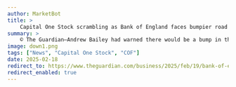 ```yaml
---
author: MarketBot
title: >
    Capital One Stock scrambling as Bank of England faces bumpier road after inflation accelerates
summary: >
    © The Guardian—Andrew Bailey had warned there would be a bump in the road. But after inflation jumped by more than expected to 3% in January, the Bank of England governor could be in for a rockier ride than anticipated.
image: down1.png
tags: ["News", "Capital One Stock", "COF"]
date: 2025-02-18
redirect_to: https://www.theguardian.com/business/2025/feb/19/bank-of-england-faces-bumpier-road-after-inflation-accelerates
redirect_enabled: true
---
```

